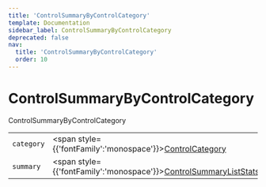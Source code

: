 ```yaml
---
title: 'ControlSummaryByControlCategory'
template: Documentation
sidebar_label: ControlSummaryByControlCategory
deprecated: false
nav:
  title: 'ControlSummaryByControlCategory'
  order: 10
---
```


# ControlSummaryByControlCategory

<div style={{'fontFamily':'monospace'}}><span style={{'fontSize':'1.5rem','fontWeight':500}}>ControlSummaryByControlCategory</span></div>





| | | |
| -- | -- | -- |
| `category` | <span style={{'fontFamily':'monospace'}}><a href="/guardrails/docs/reference/graphql/object/ControlCategory">ControlCategory</a></span> |  |
| `summary` | <span style={{'fontFamily':'monospace'}}><a href="/guardrails/docs/reference/graphql/object/ControlSummaryListStats">ControlSummaryListStats</a></span> |  |
